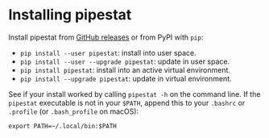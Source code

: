 # Installing pipestat

Install pipestat from [GitHub releases](https://github.com/pepkit/pipestat/releases) or from PyPI with `pip`:

- `pip install --user pipestat`: install into user space.
- `pip install --user --upgrade pipestat`: update in user space.
- `pip install pipestat`: install into an active virtual environment.
- `pip install --upgrade pipestat`: update in virtual environment.

See if your install worked by calling `pipestat -h` on the command line. If the `pipestat` executable is not in your `$PATH`, append this to your `.bashrc` or `.profile` (or `.bash_profile` on macOS):

```console
export PATH=~/.local/bin:$PATH
```
